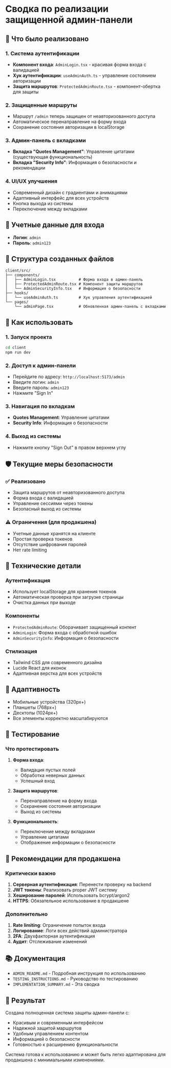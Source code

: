 # Сводка по реализации защищенной админ-панели

## 🎯 Что было реализовано

### 1. Система аутентификации
- **Компонент входа**: `AdminLogin.tsx` - красивая форма входа с валидацией
- **Хук аутентификации**: `useAdminAuth.ts` - управление состоянием авторизации
- **Защита маршрутов**: `ProtectedAdminRoute.tsx` - компонент-обертка для защиты

### 2. Защищенные маршруты
- Маршрут `/admin` теперь защищен от неавторизованного доступа
- Автоматическое перенаправление на форму входа
- Сохранение состояния авторизации в localStorage

### 3. Админ-панель с вкладками
- **Вкладка "Quotes Management"**: Управление цитатами (существующая функциональность)
- **Вкладка "Security Info"**: Информация о безопасности и рекомендации

### 4. UI/UX улучшения
- Современный дизайн с градиентами и анимациями
- Адаптивный интерфейс для всех устройств
- Кнопка выхода из системы
- Переключение между вкладками

## 🔐 Учетные данные для входа

- **Логин**: `admin`
- **Пароль**: `admin123`

## 📁 Структура созданных файлов

```
client/src/
├── components/
│   ├── AdminLogin.tsx          # Форма входа в админ-панель
│   ├── ProtectedAdminRoute.tsx # Компонент защиты маршрутов
│   └── AdminSecurityInfo.tsx   # Информация о безопасности
├── hooks/
│   └── useAdminAuth.ts         # Хук управления аутентификацией
└── pages/
    └── adminPage.tsx           # Обновленная админ-панель с вкладками
```

## 🚀 Как использовать

### 1. Запуск проекта
```bash
cd client
npm run dev
```

### 2. Доступ к админ-панели
- Перейдите по адресу: `http://localhost:5173/admin`
- Введите логин: `admin`
- Введите пароль: `admin123`
- Нажмите "Sign In"

### 3. Навигация по вкладкам
- **Quotes Management**: Управление цитатами
- **Security Info**: Информация о безопасности

### 4. Выход из системы
- Нажмите кнопку "Sign Out" в правом верхнем углу

## 🛡️ Текущие меры безопасности

### ✅ Реализовано
- Защита маршрутов от неавторизованного доступа
- Форма входа с валидацией
- Управление сессиями через токены
- Безопасный выход из системы

### ⚠️ Ограничения (для продакшена)
- Учетные данные хранятся на клиенте
- Простая проверка токенов
- Отсутствие шифрования паролей
- Нет rate limiting

## 🔧 Технические детали

### Аутентификация
- Использует localStorage для хранения токенов
- Автоматическая проверка при загрузке страницы
- Очистка данных при выходе

### Компоненты
- `ProtectedAdminRoute`: Оборачивает защищенный контент
- `AdminLogin`: Форма входа с обработкой ошибок
- `AdminSecurityInfo`: Информация о безопасности

### Стилизация
- Tailwind CSS для современного дизайна
- Lucide React для иконок
- Адаптивная верстка для всех устройств

## 📱 Адаптивность

- Мобильные устройства (320px+)
- Планшеты (768px+)
- Десктопы (1024px+)
- Все элементы корректно масштабируются

## 🧪 Тестирование

### Что протестировать
1. **Форма входа**:
   - Валидация пустых полей
   - Обработка неверных данных
   - Успешный вход

2. **Защита маршрутов**:
   - Перенаправление на форму входа
   - Сохранение состояния авторизации
   - Выход из системы

3. **Функциональность**:
   - Переключение между вкладками
   - Управление цитатами
   - Отображение информации о безопасности

## 🚨 Рекомендации для продакшена

### Критически важно
1. **Серверная аутентификация**: Перенести проверку на backend
2. **JWT токены**: Реализовать proper JWT систему
3. **Хеширование паролей**: Использовать bcrypt/argon2
4. **HTTPS**: Обязательное использование в продакшене

### Дополнительно
1. **Rate limiting**: Ограничение попыток входа
2. **Логирование**: Логи всех действий администратора
3. **2FA**: Двухфакторная аутентификация
4. **Аудит**: Отслеживание изменений

## 📚 Документация

- `ADMIN_README.md` - Подробная инструкция по использованию
- `TESTING_INSTRUCTIONS.md` - Руководство по тестированию
- `IMPLEMENTATION_SUMMARY.md` - Эта сводка

## 🎉 Результат

Создана полноценная система защиты админ-панели с:
- Красивым и современным интерфейсом
- Надежной защитой маршрутов
- Удобным управлением контентом
- Информацией о безопасности
- Готовностью к расширению функциональности

Система готова к использованию и может быть легко адаптирована для продакшена с минимальными изменениями.
